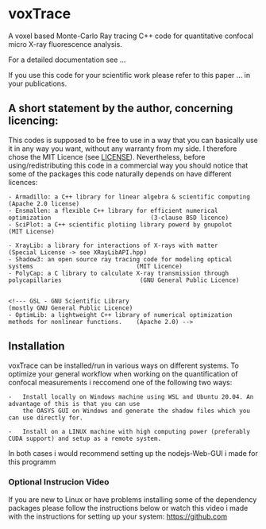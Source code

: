 # voxTrace
A voxel based Monte-Carlo Ray tracing C++ code for quantitative confocal micro X-ray fluorescence analysis.

For a detailed documentation see ...

If you use this code for your scientific work please refer to this paper ... in your publications.

## A short statement by the author, concerning licencing: 
This codes is supposed to be free to use in a way that you can basically use it
in any way you want, without any warranty from my side. I therefore chose the 
MIT Licence (see [LICENSE](LICENSE)). Nevertheless, before using/redistributing this code in 
a commercial way you should notice that some of the packages this code naturally 
depends on have different licences:

    - Armadillo: a C++ library for linear algebra & scientific computing                                (Apache 2.0 license)
    - Ensmallen: a flexible C++ library for efficient numerical optimization                            (3-clause BSD licence)
    - SciPlot: a C++ scientific plotiing library powerd by gnupolot                                     (MIT License)

    - XrayLib: a library for interactions of X-rays with matter                                         (Special License -> see XRayLibAPI.hpp)
    - Shadow3: an open source ray tracing code for modeling optical systems                             (MIT Licence)
    - PolyCap: a C library to calculate X-ray transmission through polycapillaries                      (GNU General Public Licence)


    <!--- GSL - GNU Scientific Library                                                                      (mostly GNU General Public Licence)
    - OptimLib: a lightweight C++ library of numerical optimization methods for nonlinear functions.    (Apache 2.0) -->


## Installation
voxTrace can be installed/run in various ways on different systems. To optimize your general workflow when
working on the quantification of confocal measurements i reccomend one of the following two ways:

    -   Install locally on Windows machine using WSL and Ubuntu 20.04. An advantage of this is that you can use 
        the OASYS GUI on Windows and generate the shadow files which you can use directly for.
        
    -   Install on a LINUX machine with high computing power (preferably CUDA support) and setup as a remote system.

In both cases i would recommend setting up the nodejs-Web-GUI i made for this programm 

### Optional Instrucion Video
If you are new to Linux or have problems installing some of the dependency packages please follow the instructions 
below or watch this video i made with the instructions for setting up your system: https://github.com
